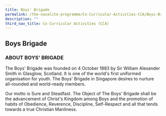 ```yaml
---
title: Boys' Brigade
permalink: /the-navalite-programme/Co-Curricular-Activities-CCA/Boys-Brigade/
description: ""
third_nav_title: Co Curricular Activities (CCA)
---
```

## Boys Brigade

### ABOUT BOYS' BRIGADE

The Boys' Brigade was founded on 4 October 1883 by Sir William Alexander Smith in Glasglow, Scotland. It is one of the world's first uniformed organisation for youth. The Boys' Brigade in Singapore desires to nurture all-rounded and world-ready members.

  

Our motto is Sure and Steadfast. The Object of The Boys' Brigade shall be the advancement of Christ's Kingdom among Boys and the promotion of habits of Obedience, Reverence, Discipline, Self-Respect and all that tends towards a true Christian Manliness.


